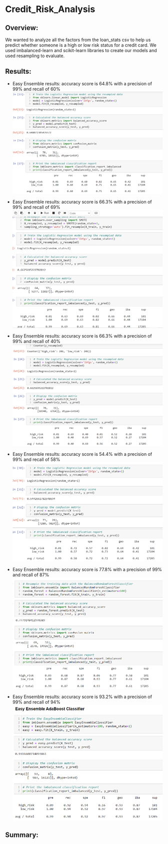 # Credit_Risk_Analysis
## Overview:
We wanted to analyze all the factors from the loan_stats csv to help us predict whether someone is a high or low risk status for a credit card. We used imbalanced-learn and scikit-learn libraries to create our models and used resampling to evaluate.

## Results:
* Easy Ensemble results: accuracy score is 64.8% with a precision of 99% and recall of 60% 
![alt text](https://github.com/amarks5/Credit_Risk_Analysis/blob/main/images/naive.PNG)

* Easy Ensemble results: accuracy score is 66.3% with a precision of 99% and recall of 69%
![alt text](https://github.com/amarks5/Credit_Risk_Analysis/blob/main/images/smote.PNG)

* Easy Ensemble results: accuracy score is 66.3% with a precision of 99% and recall of 40%
![alt text](https://github.com/amarks5/Credit_Risk_Analysis/blob/main/images/undersampling.PNG)

* Easy Ensemble results: accuracy score is 54.4% with a precision of 99% and recall of 58%
![alt text](https://github.com/amarks5/Credit_Risk_Analysis/blob/main/images/combination.PNG)

* Easy Ensemble results: accuracy score is 77.8% with a precision of 99% and recall of 87%
![alt text](https://github.com/amarks5/Credit_Risk_Analysis/blob/main/images/balanced_random_forest_classifier.PNG)

* Easy Ensemble results: accuracy score is 93.2% with a precision of 99% and recall of 94%
![alt text](https://github.com/amarks5/Credit_Risk_Analysis/blob/main/images/easy_ensemble.PNG)

## Summary:



